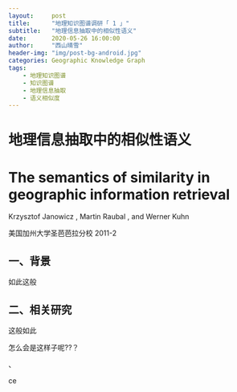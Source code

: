 ```yaml
---
layout:     post
title:      "地理知识图谱调研「 1 」"
subtitle:   "地理信息抽取中的相似性语义"
date:       2020-05-26 16:00:00
author:     "西山晴雪"
header-img: "img/post-bg-android.jpg"
categories: Geographic Knowledge Graph
tags:
    - 地理知识图谱
    - 知识图谱
    - 地理信息抽取
    - 语义相似度       
---
```




# 地理信息抽取中的相似性语义

# The semantics of similarity in geographic information retrieval

Krzysztof Janowicz , Martin Raubal , and Werner Kuhn

美国加州大学圣芭芭拉分校  2011-2 

## 一、背景



如此这般



## 二、相关研究



这般如此









怎么会是这样子呢??？

、

ce